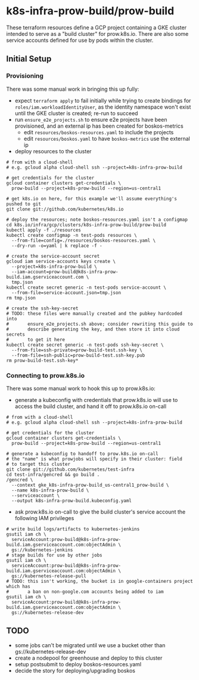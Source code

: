 # k8s-infra-prow-build/prow-build

These terraform resources define a GCP project containing a GKE cluster
intended to serve as a "build cluster" for prow.k8s.io. There are also
some service accounts defined for use by pods within the cluster.

## Initial Setup

### Provisioning

There was some manual work in bringing this up fully:
- expect `terraform apply` to fail initially while trying to create bindings
  for `roles/iam.workloadIdentityUser`, as the identity namespace won't exist
  until the GKE cluster is created; re-run to succeed
- run `ensure_e2e_projects.sh` to ensure e2e projects have been provisioned,
  and an external ip has been created for boskos-metrics
  - edit `resources/boskos-resources.yaml` to include the projects
  - edit `resources/boskos.yaml` to have `boskos-metrics` use the external ip
- deploy resources to the cluster
```
# from with a cloud-shell
# e.g. gcloud alpha cloud-shell ssh --project=k8s-infra-prow-build

# get credentials for the cluster
gcloud container clusters get-credentials \
  prow-build --project=k8s-prow-build --region=us-central1

# get k8s.io on here, for this example we'll assume everything's pushed to git
git clone git://github.com/kubernetes/k8s.io

# deploy the resources; note boskos-resources.yaml isn't a configmap
cd k8s.io/infra/gcp/clusters/k8s-infra-prow-build/prow-build
kubectl apply -f ./resources
kubectl create configmap -n test-pods resources \
  --from-file=config=./resources/boskos-resources.yaml \
  --dry-run -o=yaml | k replace -f -

# create the service-account secret
gcloud iam service-accounts keys create \
  --project=k8s-infra-prow-build \
  --iam-account=prow-build@k8s-infra-prow-build.iam.gserviceaccount.com \
  tmp.json
kubectl create secret generic -n test-pods service-account \
  --from-file=service-account.json=tmp.json
rm tmp.json

# create the ssh-key-secret
# TODO: these files were manually created and the pubkey hardcoded into
#       ensure_e2e_projects.sh above; consider rewriting this guide to
#       describe generating the key, and then store it into cloud secrets
#       to get it here
kubectl create secret generic -n test-pods ssh-key-secret \
  --from-file=ssh-private=prow-build-test.ssh-key \
  --from-file=ssh-public=prow-build-test.ssh-key.pub
rm prow-build-test.ssh-key*
```

### Connecting to prow.k8s.io

There was some manual work to hook this up to prow.k8s.io:
- generate a kubeconfig with credentials that prow.k8s.io will use to access
  the build cluster, and hand it off to prow.k8s.io on-call
```
# from with a cloud-shell
# e.g. gcloud alpha cloud-shell ssh --project=k8s-infra-prow-build

# get credentials for the cluster
gcloud container clusters get-credentials \
  prow-build --project=k8s-prow-build --region=us-central1

# generate a kubeconfig to handoff to prow.k8s.io on-call
# the "name" is what prowjobs will specify in their cluster: field
# to target this cluster
git clone git://github.com/kubernetes/test-infra
cd test-infra/gencred && go build .
/gencred \
  --context gke_k8s-infra-prow-build_us-central1_prow-build \
  --name k8s-infra-prow-build \
  --serviceaccount \
  --output k8s-infra-prow-build.kubeconfig.yaml
```
- ask prow.k8s.io on-call to give the build cluster's service account the
  following IAM privileges
```
# write build logs/artifacts to kubernetes-jenkins
gsutil iam ch \
  serviceAccount:prow-build@k8s-infra-prow-build.iam.gserviceaccount.com:objectAdmin \
  gs://kubernetes-jenkins
# stage builds for use by other jobs
gsutil iam ch \
  serviceAccount:prow-build@k8s-infra-prow-build.iam.gserviceaccount.com:objectAdmin \
  gs://kubernetes-release-pull
# TODO: this isn't working, the bucket is in google-containers project which has
#       a ban on non-google.com accounts being added to iam
gsutil iam ch \
  serviceAccount:prow-build@k8s-infra-prow-build.iam.gserviceaccount.com:objectAdmin \
  gs://kubernetes-release-dev
```

## TODO

- some jobs can't be migrated until we use a bucket other than gs://kubernetes-release-dev
- create a nodepool for greenhouse and deploy to this cluster
- setup postsubmit to deploy boskos-resources.yaml
- decide the story for deploying/upgrading boskos
